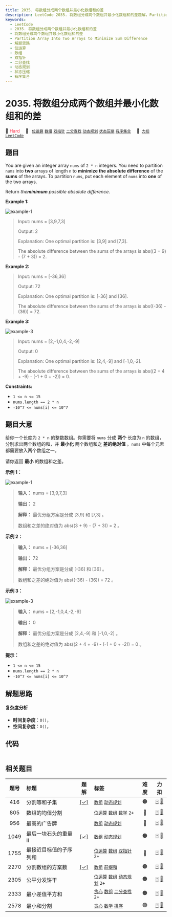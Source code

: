 ```yaml
---
title: 2035. 将数组分成两个数组并最小化数组和的差
description: LeetCode 2035. 将数组分成两个数组并最小化数组和的差题解，Partition Array Into Two Arrays to Minimize Sum Difference，包含解题思路、复杂度分析以及完整的 JavaScript 代码实现。
keywords:
  - LeetCode
  - 2035. 将数组分成两个数组并最小化数组和的差
  - 将数组分成两个数组并最小化数组和的差
  - Partition Array Into Two Arrays to Minimize Sum Difference
  - 解题思路
  - 位运算
  - 数组
  - 双指针
  - 二分查找
  - 动态规划
  - 状态压缩
  - 有序集合
---
```


# 2035. 将数组分成两个数组并最小化数组和的差

🔴 <font color=#ff334b>Hard</font>&emsp; 🔖&ensp; [`位运算`](/tag/bit-manipulation.md) [`数组`](/tag/array.md) [`双指针`](/tag/two-pointers.md) [`二分查找`](/tag/binary-search.md) [`动态规划`](/tag/dynamic-programming.md) [`状态压缩`](/tag/bitmask.md) [`有序集合`](/tag/ordered-set.md)&emsp; 🔗&ensp;[`力扣`](https://leetcode.cn/problems/partition-array-into-two-arrays-to-minimize-sum-difference) [`LeetCode`](https://leetcode.com/problems/partition-array-into-two-arrays-to-minimize-sum-difference)

## 题目

You are given an integer array `nums` of `2 * n` integers. You need to
partition `nums` into **two** arrays of length `n` to **minimize the absolute
difference** of the **sums** of the arrays. To partition `nums`, put each
element of `nums` into **one** of the two arrays.

Return _the**minimum** possible absolute difference_.



**Example 1:**

![example-1](https://assets.leetcode.com/uploads/2021/10/02/ex1.png)

> Input: nums = [3,9,7,3]
> 
> Output: 2
> 
> Explanation: One optimal partition is: [3,9] and [7,3].
> 
> The absolute difference between the sums of the arrays is abs((3 + 9) - (7 + 3)) = 2.

**Example 2:**

> Input: nums = [-36,36]
> 
> Output: 72
> 
> Explanation: One optimal partition is: [-36] and [36].
> 
> The absolute difference between the sums of the arrays is abs((-36) - (36)) = 72.

**Example 3:**

![example-3](https://assets.leetcode.com/uploads/2021/10/02/ex3.png)

> Input: nums = [2,-1,0,4,-2,-9]
> 
> Output: 0
> 
> Explanation: One optimal partition is: [2,4,-9] and [-1,0,-2].
> 
> The absolute difference between the sums of the arrays is abs((2 + 4 + -9) - (-1 + 0 + -2)) = 0.

**Constraints:**

  * `1 <= n <= 15`
  * `nums.length == 2 * n`
  * `-10^7 <= nums[i] <= 10^7`


## 题目大意

给你一个长度为 `2 * n` 的整数数组。你需要将 `nums` 分成 **两个**  长度为 `n` 的数组，分别求出两个数组的和，并 **最小化**
两个数组和之 **差的绝对值**  。`nums` 中每个元素都需要放入两个数组之一。

请你返回 **最小**  的数组和之差。



**示例 1：**

![example-1](https://assets.leetcode.com/uploads/2021/10/02/ex1.png)

> 
> 
> 
> 
> 
> **输入：** nums = [3,9,7,3]
> 
> **输出：** 2
> 
> **解释：** 最优分组方案是分成 [3,9] 和 [7,3] 。
> 
> 数组和之差的绝对值为 abs((3 + 9) - (7 + 3)) = 2 。
> 
> 

**示例 2：**

> 
> 
> 
> 
> 
> **输入：** nums = [-36,36]
> 
> **输出：** 72
> 
> **解释：** 最优分组方案是分成 [-36] 和 [36] 。
> 
> 数组和之差的绝对值为 abs((-36) - (36)) = 72 。
> 
> 

**示例 3：**

![example-3](https://assets.leetcode.com/uploads/2021/10/02/ex3.png)

> 
> 
> 
> 
> 
> **输入：** nums = [2,-1,0,4,-2,-9]
> 
> **输出：** 0
> 
> **解释：** 最优分组方案是分成 [2,4,-9] 和 [-1,0,-2] 。
> 
> 数组和之差的绝对值为 abs((2 + 4 + -9) - (-1 + 0 + -2)) = 0 。
> 
> 



**提示：**

  * `1 <= n <= 15`
  * `nums.length == 2 * n`
  * `-10^7 <= nums[i] <= 10^7`


## 解题思路

#### 复杂度分析

- **时间复杂度**：`O()`，
- **空间复杂度**：`O()`，

## 代码

```javascript

```

## 相关题目

<!-- prettier-ignore -->
| 题号 | 标题 | 题解 | 标签 | 难度 | 力扣 |
| :------: | :------ | :------: | :------ | :------: | :------: |
| 416 | 分割等和子集 | [[✓]](/problem/0416.md) |  [`数组`](/tag/array.md) [`动态规划`](/tag/dynamic-programming.md) | 🟠 | [🀄️](https://leetcode.cn/problems/partition-equal-subset-sum) [🔗](https://leetcode.com/problems/partition-equal-subset-sum) |
| 805 | 数组的均值分割 |  |  [`位运算`](/tag/bit-manipulation.md) [`数组`](/tag/array.md) [`数学`](/tag/math.md) `2+` | 🔴 | [🀄️](https://leetcode.cn/problems/split-array-with-same-average) [🔗](https://leetcode.com/problems/split-array-with-same-average) |
| 956 | 最高的广告牌 |  |  [`数组`](/tag/array.md) [`动态规划`](/tag/dynamic-programming.md) | 🔴 | [🀄️](https://leetcode.cn/problems/tallest-billboard) [🔗](https://leetcode.com/problems/tallest-billboard) |
| 1049 | 最后一块石头的重量 II | [[✓]](/problem/1049.md) |  [`数组`](/tag/array.md) [`动态规划`](/tag/dynamic-programming.md) | 🟠 | [🀄️](https://leetcode.cn/problems/last-stone-weight-ii) [🔗](https://leetcode.com/problems/last-stone-weight-ii) |
| 1755 | 最接近目标值的子序列和 |  |  [`位运算`](/tag/bit-manipulation.md) [`数组`](/tag/array.md) [`双指针`](/tag/two-pointers.md) `2+` | 🔴 | [🀄️](https://leetcode.cn/problems/closest-subsequence-sum) [🔗](https://leetcode.com/problems/closest-subsequence-sum) |
| 2270 | 分割数组的方案数 | [[✓]](/problem/2270.md) |  [`数组`](/tag/array.md) [`前缀和`](/tag/prefix-sum.md) | 🟠 | [🀄️](https://leetcode.cn/problems/number-of-ways-to-split-array) [🔗](https://leetcode.com/problems/number-of-ways-to-split-array) |
| 2305 | 公平分发饼干 |  |  [`位运算`](/tag/bit-manipulation.md) [`数组`](/tag/array.md) [`动态规划`](/tag/dynamic-programming.md) `2+` | 🟠 | [🀄️](https://leetcode.cn/problems/fair-distribution-of-cookies) [🔗](https://leetcode.com/problems/fair-distribution-of-cookies) |
| 2333 | 最小差值平方和 |  |  [`贪心`](/tag/greedy.md) [`数组`](/tag/array.md) [`二分查找`](/tag/binary-search.md) `2+` | 🟠 | [🀄️](https://leetcode.cn/problems/minimum-sum-of-squared-difference) [🔗](https://leetcode.com/problems/minimum-sum-of-squared-difference) |
| 2578 | 最小和分割 |  |  [`贪心`](/tag/greedy.md) [`数学`](/tag/math.md) [`排序`](/tag/sorting.md) | 🟢 | [🀄️](https://leetcode.cn/problems/split-with-minimum-sum) [🔗](https://leetcode.com/problems/split-with-minimum-sum) |